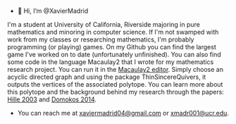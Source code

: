- 👋 Hi, I’m @XavierMadrid

I'm a student at University of California, Riverside majoring in pure mathematics and minoring in computer science. If I'm not swamped with work from my classes or researching mathematics, I'm probably programming (or playing) games. On my Github you can find the largest game I've worked on to date (unfortunately unfinished). You can also find some code in the language Macaulay2 that I wrote for my mathematics research project. You can run it in the [Macaulay2 editor](https://www.unimelb-macaulay2.cloud.edu.au/#editor). Simply choose an acyclic directed graph and using the package ThinSincereQuivers, it outputs the vertices of the associated polytope. You can learn more about this polytope and the background behind my research through the papers: [Hille 2003](https://www.sciencedirect.com/science/article/pii/S0024379502004068) and [Domokos 2014](https://doi.org/10.48550/arXiv.1402.5096).

- You can reach me at xaviermadrid04@gmail.com or xmadr001@ucr.edu.

<!---
XavierMadrid/XavierMadrid is a ✨ special ✨ repository because its `README.md` (this file) appears on your GitHub profile.
You can click the Preview link to take a look at your changes.
--->
